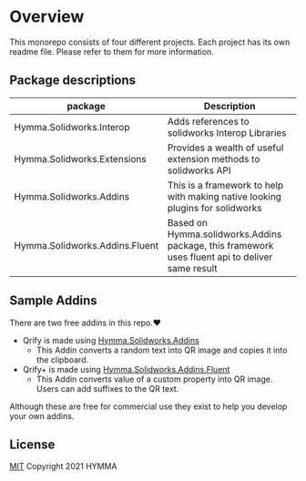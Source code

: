 # Overview

This monorepo consists of four different projects. Each project has its own readme file. Please refer to them for more information.
## Package descriptions

| package  | Description  |
|---|---|
| Hymma.Solidworks.Interop  | Adds references to solidworks Interop Libraries  |
| Hymma.Solidworks.Extensions  | Provides a wealth of useful extension methods to solidworks API|
| Hymma.Solidworks.Addins  | This is a framework to help with making native looking plugins for solidworks|
| Hymma.Solidworks.Addins.Fluent  | Based on Hymma.solidworks.Addins package, this framework uses fluent api to deliver same result | 

## Sample Addins
 There are two free addins in this repo.:heart:  
 - Qrify is made using [Hymma.Solidworks.Addins](Hymma.Solidworks.Addins)
 	- This Addin converts a random text into QR image and copies it into the clipboard.
 - Qrify+ is made using [Hymma.Solidworks.Addins.Fluent](Hymma.Solidworks.Addins.Fluent)
 	- This Addin converts value of a custom property into QR image. Users can add suffixes to the QR text. 

Although these are free for commercial use they exist to help you develop your own addins. 

## License
[MIT](https://opensource.org/licenses.MIT)
Copyright 2021 HYMMA
